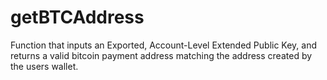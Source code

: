 # getBTCAddress
Function that inputs an Exported, Account-Level Extended Public Key, and returns a valid bitcoin payment address matching the address created by the users wallet.

